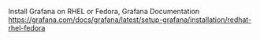 

Install Grafana on RHEL or Fedora, Grafana Documentation  
<https://grafana.com/docs/grafana/latest/setup-grafana/installation/redhat-rhel-fedora>
